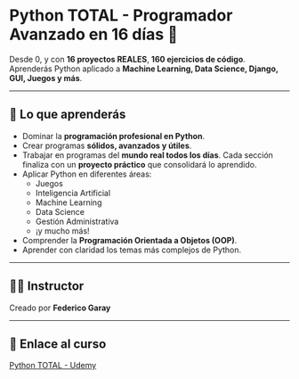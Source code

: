 # Python TOTAL - Programador Avanzado en 16 días 🐍

Desde 0, y con **16 proyectos REALES**, **160 ejercicios de código**.  
Aprenderás Python aplicado a **Machine Learning, Data Science, Django, GUI, Juegos y más**.

---

## 🎯 Lo que aprenderás

- Dominar la **programación profesional en Python**.  
- Crear programas **sólidos, avanzados y útiles**.  
- Trabajar en programas del **mundo real todos los días**. Cada sección finaliza con un **proyecto práctico** que consolidará lo aprendido.  
- Aplicar Python en diferentes áreas:  
  - Juegos  
  - Inteligencia Artificial  
  - Machine Learning  
  - Data Science  
  - Gestión Administrativa  
  - ¡y mucho más!  
- Comprender la **Programación Orientada a Objetos (OOP)**.  
- Aprender con claridad los temas más complejos de Python.

---

## 🧑‍🏫 Instructor
Creado por **Federico Garay**

---

## 🔗 Enlace al curso
[Python TOTAL - Udemy](https://www.udemy.com/course/python-total/)

